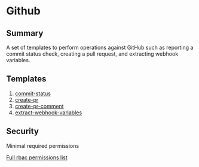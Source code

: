 # Github

## Summary

A set of templates to perform operations against GitHub such as reporting a commit status check, creating a pull request, and extracting webhook variables.

## Templates

1. [commit-status](https://github.com/codefresh-io/argo-hub/blob/main/workflows/github/versions/0.0.3/docs/commit-status.md)
1. [create-pr](https://github.com/codefresh-io/argo-hub/blob/main/workflows/github/versions/0.0.3/docs/create-pr.md)
1. [create-pr-comment](https://github.com/codefresh-io/argo-hub/blob/main/workflows/github/versions/0.0.3/docs/create-pr-comment.md)
1. [extract-webhook-variables](https://github.com/codefresh-io/argo-hub/blob/main/workflows/github/versions/0.0.3/docs/extract-webhook-variables.md)

## Security

Minimal required permissions

[Full rbac permissions list](https://github.com/codefresh-io/argo-hub/blob/main/workflows/github/versions/0.0.3/rbac.yaml)
